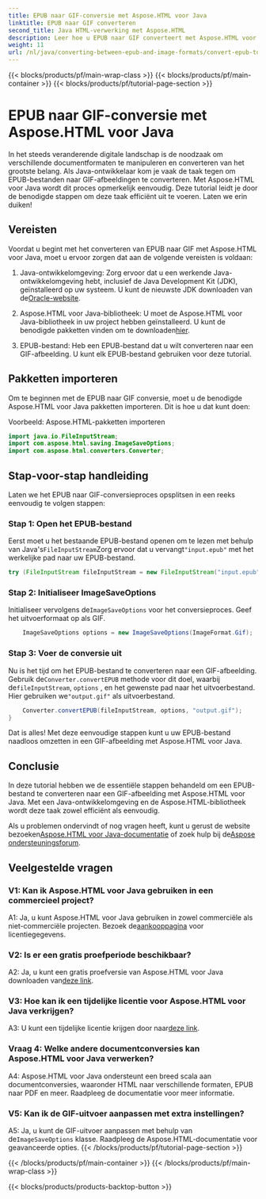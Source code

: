 ```yaml
---
title: EPUB naar GIF-conversie met Aspose.HTML voor Java
linktitle: EPUB naar GIF converteren
second_title: Java HTML-verwerking met Aspose.HTML
description: Leer hoe u EPUB naar GIF converteert met Aspose.HTML voor Java. Eenvoudig, efficiënt en betrouwbaar.
weight: 11
url: /nl/java/converting-between-epub-and-image-formats/convert-epub-to-gif/
---
```


{{< blocks/products/pf/main-wrap-class >}}
{{< blocks/products/pf/main-container >}}
{{< blocks/products/pf/tutorial-page-section >}}

# EPUB naar GIF-conversie met Aspose.HTML voor Java

In het steeds veranderende digitale landschap is de noodzaak om verschillende documentformaten te manipuleren en converteren van het grootste belang. Als Java-ontwikkelaar kom je vaak de taak tegen om EPUB-bestanden naar GIF-afbeeldingen te converteren. Met Aspose.HTML voor Java wordt dit proces opmerkelijk eenvoudig. Deze tutorial leidt je door de benodigde stappen om deze taak efficiënt uit te voeren. Laten we erin duiken!

## Vereisten

Voordat u begint met het converteren van EPUB naar GIF met Aspose.HTML voor Java, moet u ervoor zorgen dat aan de volgende vereisten is voldaan:

1. Java-ontwikkelomgeving:
    Zorg ervoor dat u een werkende Java-ontwikkelomgeving hebt, inclusief de Java Development Kit (JDK), geïnstalleerd op uw systeem. U kunt de nieuwste JDK downloaden van de[Oracle-website](https://www.oracle.com/java/technologies/javase-downloads.html).

2. Aspose.HTML voor Java-bibliotheek:
    U moet de Aspose.HTML voor Java-bibliotheek in uw project hebben geïnstalleerd. U kunt de benodigde pakketten vinden om te downloaden[hier](https://releases.aspose.com/html/java/).

3. EPUB-bestand:
   Heb een EPUB-bestand dat u wilt converteren naar een GIF-afbeelding. U kunt elk EPUB-bestand gebruiken voor deze tutorial.

## Pakketten importeren

Om te beginnen met de EPUB naar GIF conversie, moet u de benodigde Aspose.HTML voor Java pakketten importeren. Dit is hoe u dat kunt doen:

Voorbeeld: Aspose.HTML-pakketten importeren
```java
import java.io.FileInputStream;
import com.aspose.html.saving.ImageSaveOptions;
import com.aspose.html.converters.Converter;
```

## Stap-voor-stap handleiding

Laten we het EPUB naar GIF-conversieproces opsplitsen in een reeks eenvoudig te volgen stappen:

### Stap 1: Open het EPUB-bestand

 Eerst moet u het bestaande EPUB-bestand openen om te lezen met behulp van Java's`FileInputStream`Zorg ervoor dat u vervangt`"input.epub"` met het werkelijke pad naar uw EPUB-bestand.

```java
try (FileInputStream fileInputStream = new FileInputStream("input.epub")) {
```

### Stap 2: Initialiseer ImageSaveOptions

 Initialiseer vervolgens de`ImageSaveOptions` voor het conversieproces. Geef het uitvoerformaat op als GIF.

```java
    ImageSaveOptions options = new ImageSaveOptions(ImageFormat.Gif);
```

### Stap 3: Voer de conversie uit

 Nu is het tijd om het EPUB-bestand te converteren naar een GIF-afbeelding. Gebruik de`Converter.convertEPUB` methode voor dit doel, waarbij de`fileInputStream`, `options` , en het gewenste pad naar het uitvoerbestand. Hier gebruiken we`"output.gif"` als uitvoerbestand.

```java
    Converter.convertEPUB(fileInputStream, options, "output.gif");
}
```

Dat is alles! Met deze eenvoudige stappen kunt u uw EPUB-bestand naadloos omzetten in een GIF-afbeelding met Aspose.HTML voor Java.

## Conclusie

In deze tutorial hebben we de essentiële stappen behandeld om een EPUB-bestand te converteren naar een GIF-afbeelding met Aspose.HTML voor Java. Met een Java-ontwikkelomgeving en de Aspose.HTML-bibliotheek wordt deze taak zowel efficiënt als eenvoudig.

 Als u problemen ondervindt of nog vragen heeft, kunt u gerust de website bezoeken[Aspose.HTML voor Java-documentatie](https://reference.aspose.com/html/java/) of zoek hulp bij de[Aspose ondersteuningsforum](https://forum.aspose.com/).

## Veelgestelde vragen

### V1: Kan ik Aspose.HTML voor Java gebruiken in een commercieel project?

A1: Ja, u kunt Aspose.HTML voor Java gebruiken in zowel commerciële als niet-commerciële projecten. Bezoek de[aankooppagina](https://purchase.aspose.com/buy) voor licentiegegevens.

### V2: Is er een gratis proefperiode beschikbaar?

 A2: Ja, u kunt een gratis proefversie van Aspose.HTML voor Java downloaden van[deze link](https://releases.aspose.com/).

### V3: Hoe kan ik een tijdelijke licentie voor Aspose.HTML voor Java verkrijgen?

 A3: U kunt een tijdelijke licentie krijgen door naar[deze link](https://purchase.aspose.com/temporary-license/).

### Vraag 4: Welke andere documentconversies kan Aspose.HTML voor Java verwerken?

A4: Aspose.HTML voor Java ondersteunt een breed scala aan documentconversies, waaronder HTML naar verschillende formaten, EPUB naar PDF en meer. Raadpleeg de documentatie voor meer informatie.

### V5: Kan ik de GIF-uitvoer aanpassen met extra instellingen?

 A5: Ja, u kunt de GIF-uitvoer aanpassen met behulp van de`ImageSaveOptions` klasse. Raadpleeg de Aspose.HTML-documentatie voor geavanceerde opties.
{{< /blocks/products/pf/tutorial-page-section >}}

{{< /blocks/products/pf/main-container >}}
{{< /blocks/products/pf/main-wrap-class >}}

{{< blocks/products/products-backtop-button >}}
